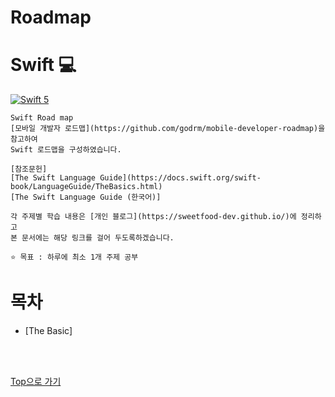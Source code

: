 # Roadmap
# Swift 💻
[![Swift 5](https://img.shields.io/badge/Swift-Lecture-orange.svg?style=flat)](https://swift.org) 

```
Swift Road map
[모바일 개발자 로드맵](https://github.com/godrm/mobile-developer-roadmap)을 참고하여
Swift 로드맵을 구성하였습니다.

[참조문헌]
[The Swift Language Guide](https://docs.swift.org/swift-book/LanguageGuide/TheBasics.html)
[The Swift Language Guide (한국어)]

각 주제별 학습 내용은 [개인 블로그](https://sweetfood-dev.github.io/)에 정리하고
본 문서에는 해당 링크를 걸어 두도록하겠습니다.

⭐ 목표 : 하루에 최소 1개 주제 공부
```

# 목차
- [The Basic]

<br>
<br>

[Top으로 가기](https://github.com/sweetfood-dev/Roadmap/blob/main/README.md#%EB%AA%A9%EC%B0%A8)
